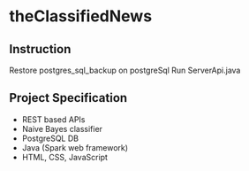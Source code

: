 # theClassifiedNews

## Instruction
Restore postgres_sql_backup on postgreSql
Run ServerApi.java

## Project Specification
* REST based APIs
* Naive Bayes classifier
* PostgreSQL DB
* Java (Spark web framework)
* HTML, CSS, JavaScript
